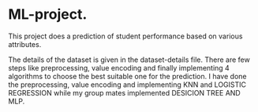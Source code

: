 # ML-project.
This project does a prediction of student performance based on various attributes.

The details of the dataset is given in the dataset-details file.
There are few steps like preprocessing, value encoding and finally implementing 4 algorithms to choose the best suitable one for the prediction.
I have done the preprocessing, value encoding and implementing KNN and LOGISTIC REGRESSION while my group mates implemented DESICION TREE AND MLP.
